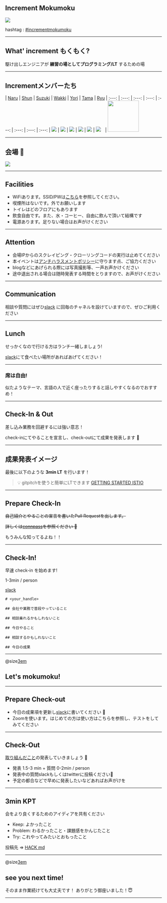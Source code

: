 ## Increment Mokumoku

![](/assets/images/shinjuku-mokumoku-banner.png)

hashtag : [#incrementmokumoku](https://twitter.com/hashtag/incrementmokumoku)

---

## What' increment もくもく?

駆け出しエンジニアが **練習の場としてプログラミング/LT** するための場


---

## Incrementメンバーたち

| [Naru](https://twitter.com/1026NT) | [Shun](https://twitter.com/syu_sss) | [Suzuki](https://twitter.com/1112_suzuki) | [Wakki](https://twitter.com/keita_frog23) | [Yori](https://twitter.com/yoriblog) | [Tama](https://twitter.com/1026NT) | [Ryu](https://twitter.com/ray_20500)
| :---: | :---: | :---: | :---: | :---: | :---: | :---: | :---:
| ![](https://avatars1.githubusercontent.com/u/45118406?s=100&u=7a8a177afc05cd1abd42bbe0b4bc53fdf4d56afa&v=4) | ![](https://avatars1.githubusercontent.com/u/50896582?s=100&u=3dda2303711be850b2c717513e10592a76050db0&v=4) | ![](https://avatars0.githubusercontent.com/u/57358551?s=100&u=a7916448de3fcc7b2c420d92e2a2ff3c160b0c8d&v=4) | ![](https://avatars2.githubusercontent.com/u/47708232?s=100&u=4300a03ff3b6df0ad49fd113aaf1a81c8920183a&v=4) | ![](https://avatars2.githubusercontent.com/u/47884591?s=100&v=4) | ![](https://avatars1.githubusercontent.com/u/45118406?s=100&u=7a8a177afc05cd1abd42bbe0b4bc53fdf4d56afa&v=4)　|  <img src="https://avatars1.githubusercontent.com/u/49740401?s=100&v=4" width="100">

---


## 会場 👏

![](/assets/images/sponsers/repro-logo-colored.png)

---

## Facilities

- WiFiあります。SSID/PWは[こちら](https://www.gaiax.co.jp/community-checkedin/)を参照してください。
- 喫煙所はないです。外でお願いします
- トイレはどのフロアにもあります
- 飲食自由です。また、水・コーヒー、自由に飲んで頂いて結構です
- 電源あります。足りない場合はお声がけください

---

## Attention

- 会場IPからのスクレイピング・クローリングコードの実行は止めてください
- 本イベントは[アンチハラスメントポリシー](http://25.ruby.or.jp/coc.ja.html)に守ります点、ご協力ください
- blogなどにあげられる際には写真撮影等、一声お声かけください
- 途中退出される場合は随時発表する時間をとりますので、お声がけください

---

## Communication

相談や質問にはぜひ[slack](https://increment-yourself.slack.com/) に回毎のチャネルを設けていますので、ぜひご利用ください

---

## Lunch

せっかくなので行ける方はランチ一緒しましょう!

[slack](https://increment-yourself.slack.com/)にて食べたい場所があればあげてください！

---

### 席は自由!

似たようなテーマ、言語の人で近く座ったりすると話しやすくなるのでおすすめ！

---

## Check-In & Out

差し込み業務を回避するには強い意志！

check-inにてやることを宣言し、check-outにて成果を発表します 💪

---

## 成果発表イメージ

最後に以下のような **3min LT** を行います！

> 💡 gitpitchを使うと簡単にLTできます
> [GETTING STARTED ISTIO](https://gitpitch.com/threetreeslight/slides/master?p=shinjuku-mokumoku/17)


---

## Prepare Check-In

~~自己紹介とやることの宣言を書いたPull Requestを出します。~~

~~詳しくは[connpass]()を参照ください 🙏~~

もうみんな知ってるよね！！

---

## Check-In!

早速 check-in を始めます!

1-3min / person

[slack](https://increment-yourself.slack.com/)

```
# <your_handle>

## 会社や業務で普段やっていること

## 相談乗れるかもしれないこと

## 今日やること

## 相談するかもしれないこと

## 今日の成果
```

---

@size[3em](💪)

## Let's mokumoku!

---

## Prepare Check-out

- 今日の成果項を更新し[slack](https://increment-yourself.slack.com/)に書いてください 🎉
- Zoomを使います。はじめての方は使い方はこちらを参照し、テストをしてみてください

---

## Check-Out

[取り組んだこと](https://increment-yourself.slack.com/)の発表していきましょう 👏

- 発表 1.5-3 min + 質問 0-2min / person
- 発表中の質問slackもしくはtwitterに投稿ください💪
- 予定の都合などで早めに発表したいなどあればお声がけを

---

## 3min KPT

会をより良くするためのアイディアを共有ください

- Keep: よかったこと
- Problem: わるかったこと・課題感をかんじたこと
- Try: これやってみたいとおもったこと

投稿先 => [HACK md](https://hackmd.io)

---

@size[3em](👋)

## see you next time!

そのまま作業続けても大丈夫です！
ありがとう御座いました！😇

---

